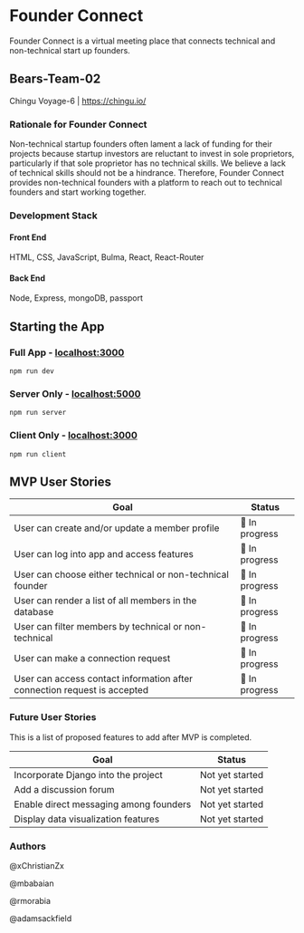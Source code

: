 # Founder Connect

Founder Connect is a virtual meeting place that connects technical and non-technical start up founders.

## Bears-Team-02

Chingu Voyage-6 | https://chingu.io/

### Rationale for Founder Connect

Non-technical startup founders often lament a lack of funding for their projects because startup investors are reluctant to invest in sole proprietors, particularly if that sole proprietor has no technical skills. We believe a lack of technical skills should not be a hindrance. Therefore, Founder Connect provides non-technical founders with a platform to reach out to technical founders and start working together.

### Development Stack

#### Front End

HTML, CSS, JavaScript, Bulma, React, React-Router

#### Back End

Node, Express, mongoDB, passport

## Starting the App

### Full App - [localhost:3000](http://localhost:3000)

```
npm run dev
```

### Server Only - [localhost:5000](http://localhost:5000)

```
npm run server  
```

### Client Only - [localhost:3000](http://localhost:3000)

```
npm run client
```

## MVP User Stories

| Goal                                                                     | Status         |
| ------------------------------------------------------------------------ | -------------- |
| User can create and/or update a member profile                           | 🚧 In progress |
| User can log into app and access features                                | 🚧 In progress |
| User can choose either technical or non-technical founder                | 🚧 In progress |
| User can render a list of all members in the database                    | 🚧 In progress |
| User can filter members by technical or non-technical                    | 🚧 In progress |
| User can make a connection request                                       | 🚧 In progress |
| User can access contact information after connection request is accepted | 🚧 In progress |

### Future User Stories

This is a list of proposed features to add after MVP is completed.

| Goal                                   | Status          |
| -------------------------------------- | --------------- |
| Incorporate Django into the project    | Not yet started |
| Add a discussion forum                 | Not yet started |
| Enable direct messaging among founders | Not yet started |
| Display data visualization features    | Not yet started |

### Authors

@xChristianZx

@mbabaian

@rmorabia

@adamsackfield

